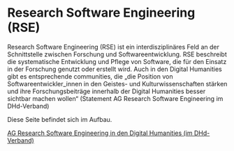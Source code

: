 # Research Software Engineering (RSE)
 
Research Software Engineering (RSE) ist ein interdisziplinäres Feld an der Schnittstelle zwischen Forschung und Softwareentwicklung. RSE beschreibt die systematische Entwicklung und Pflege von Software, die für den Einsatz in der Forschung genutzt oder erstellt wird.
Auch in den Digital Humanities gibt es entsprechende communities, die „die Position von Softwareentwickler_innen in den Geistes- und Kulturwissenschaften stärken und ihre Forschungsbeiträge innerhalb der Digital Humanities besser sichtbar machen wollen“ (Statement AG Research Software Engineering im DHd-Verband)

Diese Seite befindet sich im Aufbau.


[AG Research Software Engineering in den Digital Humanities (im DHd-Verband)](https://dh-rse.github.io)